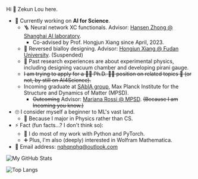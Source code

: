 Hi 👋 Zekun Lou here.

<!-- [Click to download my CV](https://github.com/nqhq-lou/nqhq-lou/raw/main/ZekunLou_CV_latest.pdf) -->


- 🏃‍ Currently working on **AI for Science**.
    - 🪜 Neural network XC functionals. Advisor: [Hansen Zhong @ Shanghai AI laboratory](https://scholar.google.com/citations?user=X_ZfX8sAAAAJ).
        - Co-advised by Prof. Hongjun Xiang since April, 2023.
    - 🔁 Reversed bialloy designing. Advisor: [Hongjun Xiang @ Fudan University](https://scholar.google.com/citations?user=5GcATiIAAAAJ). (Suspended)
    - 🔧 Past research experiences are about experimental physics, including designing vacuum chamber and developing pirani gauge.
    - ~~I am trying to apply for a 👨‍🎓 Ph.D. 👨‍🎓 position on related topics 🔬 (or not, by still on AI4Science).~~
    - Incoming graduate at [SAbIA group](https://github.com/sabia-group), Max Planck Institute for the Structure and Dynamics of Matter (MPSD).
        - ~~Outcoming~~ Advisor: [Mariana Rossi @ MPSD](https://scholar.google.com/citations?user=SrQ3yboAAAAJ). ~~(Because I am Incoming you know.)~~
- 🙄 I consider myself a beginner to ML's vast land.
    - 🤔 Because I major in Physics rather than CS.
- ⚡ Fact (fun facts...? I don't think so):
    - 🔧 I do most of my work with Python and PyTorch.
    - ➕ Plus, I'm also (deeply) interested in Wolfram Mathematica.
- 📧 Email address: [nqhqnqhq@outlook.com](mailto:nqhqnqhq@outlook.com)

![My GitHub Stats](https://github-readme-stats.vercel.app/api?username=nqhq-lou&show_icons=true)

![Top Langs](https://github-readme-stats.vercel.app/api/top-langs/?username=nqhq-lou&layout=compact)

<!--
**nqhq-lou/nqhq-lou** is a ✨ _special_ ✨ repository because its `README.md` (this file) appears on your GitHub profile.

Here are some ideas to get you started:

- 🔭 I’m currently working on ...
- 🌱 I’m currently learning ...
- 👯 I’m looking to collaborate on ...
- 🤔 I’m looking for help with ...
- 💬 Ask me about ...
- 📫 How to reach me: ...
- 😄 Pronouns: ...
- ⚡ Fun fact: ...
-->
